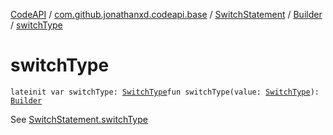 [CodeAPI](../../../index.md) / [com.github.jonathanxd.codeapi.base](../../index.md) / [SwitchStatement](../index.md) / [Builder](index.md) / [switchType](.)

# switchType

`lateinit var switchType: `[`SwitchType`](../../-switch-type/index.md)`fun switchType(value: `[`SwitchType`](../../-switch-type/index.md)`): `[`Builder`](index.md)

See [SwitchStatement.switchType](../switch-type.md)


